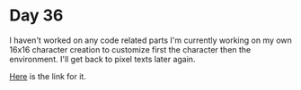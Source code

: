 # Day 36

I haven't worked on any code related parts I'm currently working on my own 16x16 character creation to customize first the character then the environment. I'll get back to pixel texts later again.

[Here](https://github.com/eren23/RL_Trainings) is the link for it.
